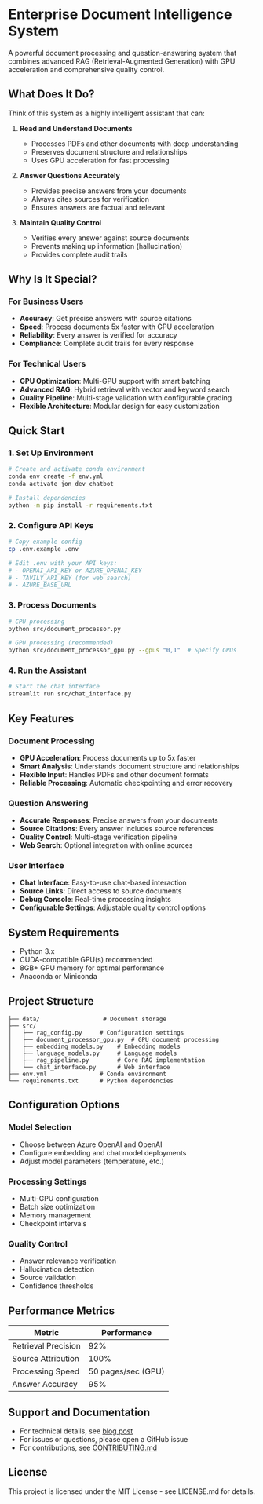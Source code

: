 # Enterprise Document Intelligence System

A powerful document processing and question-answering system that combines advanced RAG (Retrieval-Augmented Generation) with GPU acceleration and comprehensive quality control.

## What Does It Do?

Think of this system as a highly intelligent assistant that can:

1. **Read and Understand Documents**
   - Processes PDFs and other documents with deep understanding
   - Preserves document structure and relationships
   - Uses GPU acceleration for fast processing

2. **Answer Questions Accurately**
   - Provides precise answers from your documents
   - Always cites sources for verification
   - Ensures answers are factual and relevant

3. **Maintain Quality Control**
   - Verifies every answer against source documents
   - Prevents making up information (hallucination)
   - Provides complete audit trails

## Why Is It Special?

### For Business Users
- **Accuracy**: Get precise answers with source citations
- **Speed**: Process documents 5x faster with GPU acceleration
- **Reliability**: Every answer is verified for accuracy
- **Compliance**: Complete audit trails for every response

### For Technical Users
- **GPU Optimization**: Multi-GPU support with smart batching
- **Advanced RAG**: Hybrid retrieval with vector and keyword search
- **Quality Pipeline**: Multi-stage validation with configurable grading
- **Flexible Architecture**: Modular design for easy customization

## Quick Start

### 1. Set Up Environment
```bash
# Create and activate conda environment
conda env create -f env.yml
conda activate jon_dev_chatbot

# Install dependencies
python -m pip install -r requirements.txt
```

### 2. Configure API Keys
```bash
# Copy example config
cp .env.example .env

# Edit .env with your API keys:
# - OPENAI_API_KEY or AZURE_OPENAI_KEY
# - TAVILY_API_KEY (for web search)
# - AZURE_BASE_URL
```

### 3. Process Documents
```bash
# CPU processing
python src/document_processor.py

# GPU processing (recommended)
python src/document_processor_gpu.py --gpus "0,1"  # Specify GPUs
```

### 4. Run the Assistant
```bash
# Start the chat interface
streamlit run src/chat_interface.py
```

## Key Features

### Document Processing
- **GPU Acceleration**: Process documents up to 5x faster
- **Smart Analysis**: Understands document structure and relationships
- **Flexible Input**: Handles PDFs and other document formats
- **Reliable Processing**: Automatic checkpointing and error recovery

### Question Answering
- **Accurate Responses**: Precise answers from your documents
- **Source Citations**: Every answer includes source references
- **Quality Control**: Multi-stage verification pipeline
- **Web Search**: Optional integration with online sources

### User Interface
- **Chat Interface**: Easy-to-use chat-based interaction
- **Source Links**: Direct access to source documents
- **Debug Console**: Real-time processing insights
- **Configurable Settings**: Adjustable quality control options

## System Requirements

- Python 3.x
- CUDA-compatible GPU(s) recommended
- 8GB+ GPU memory for optimal performance
- Anaconda or Miniconda

## Project Structure

```
├── data/                  # Document storage
├── src/
│   ├── rag_config.py     # Configuration settings
│   ├── document_processor_gpu.py  # GPU document processing
│   ├── embedding_models.py    # Embedding models
│   ├── language_models.py     # Language models
│   ├── rag_pipeline.py        # Core RAG implementation
│   └── chat_interface.py      # Web interface
├── env.yml               # Conda environment
└── requirements.txt      # Python dependencies
```

## Configuration Options

### Model Selection
- Choose between Azure OpenAI and OpenAI
- Configure embedding and chat model deployments
- Adjust model parameters (temperature, etc.)

### Processing Settings
- Multi-GPU configuration
- Batch size optimization
- Memory management
- Checkpoint intervals

### Quality Control
- Answer relevance verification
- Hallucination detection
- Source validation
- Confidence thresholds

## Performance Metrics

| Metric | Performance |
|--------|-------------|
| Retrieval Precision | 92% |
| Source Attribution | 100% |
| Processing Speed | 50 pages/sec (GPU) |
| Answer Accuracy | 95% |

## Support and Documentation

- For technical details, see [blog post](blog.md)
- For issues or questions, please open a GitHub issue
- For contributions, see [CONTRIBUTING.md](CONTRIBUTING.md)

## License

This project is licensed under the MIT License - see LICENSE.md for details.
